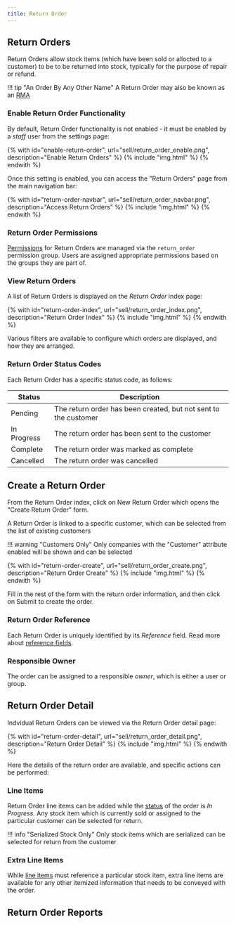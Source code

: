 ```yaml
---
title: Return Order
---
```


## Return Orders

Return Orders allow stock items (which have been sold or allocted to a customer) to be to be returned into stock, typically for the purpose of repair or refund.

!!! tip "An Order By Any Other Name"
    A Return Order may also be known as an [RMA](https://en.wikipedia.org/wiki/Return_merchandise_authorization) 

### Enable Return Order Functionality

By default, Return Order functionality is not enabled - it must be enabled by a *staff* user from the settings page:

{% with id="enable-return-order", url="sell/return_order_enable.png", description="Enable Return Orders" %}
{% include "img.html" %}
{% endwith %}

Once this setting is enabled, you can access the "Return Orders" page from the main navigation bar:

{% with id="return-order-navbar", url="sell/return_order_navbar.png", description="Access Return Orders" %}
{% include "img.html" %}
{% endwith %}

### Return Order Permissions

[Permissions](../settings/permissions.md) for Return Orders are managed via the `return_order` permission group. Users are assigned appropriate permissions based on the groups they are part of.

### View Return Orders

A list of Return Orders is displayed on the *Return Order* index page:

{% with id="return-order-index", url="sell/return_order_index.png", description="Return Order Index" %}
{% include "img.html" %}
{% endwith %}

Various filters are available to configure which orders are displayed, and how they are arranged.

### Return Order Status Codes

Each Return Order has a specific status code, as follows:

| Status | Description |
| --- | --- |
| Pending | The return order has been created, but not sent to the customer |
| In Progress | The return order has been sent to the customer |
| Complete | The return order was marked as complete |
| Cancelled | The return order was cancelled |

## Create a Return Order

From the Return Order index, click on <span class='badge inventree add'><span class='fas fa-plus-circle'></span> New Return Order</span> which opens the "Create Return Order" form.

A Return Order is linked to a specific customer, which can be selected from the list of existing customers

!!! warning "Customers Only"
	Only companies with the "Customer" attribute enabled will be shown and can be selected

{% with id="return-order-create", url="sell/return_order_create.png", description="Return Order Create" %}
{% include "img.html" %}
{% endwith %}

Fill in the rest of the form with the return order information, and then click on <span class='badge inventree confirm'>Submit</span> to create the order.

### Return Order Reference

Each Return Order is uniquely identified by its *Reference* field. Read more about [reference fields](../settings/reference.md).

### Responsible Owner

The order can be assigned to a responsible *owner*, which is either a user or group. 

## Return Order Detail

Indvidual Return Orders can be viewed via the Return Order detail page:

{% with id="return-order-detail", url="sell/return_order_detail.png", description="Return Order Detail" %}
{% include "img.html" %}
{% endwith %}

Here the details of the return order are available, and specific actions can be performed:

### Line Items

Return Order line items can be added while the [status](#return-order-status-codes) of the order is *In Progress*. Any stock item which is currently sold or assigned to the particular customer can be selected for return.

!!! info "Serialized Stock Only"
    Only stock items which are serialized can be selected for return from the customer

### Extra Line Items

While [line items](#line-items) must reference a particular stock item, extra line items are available for any other itemized information that needs to be conveyed with the order.

## Return Order Reports
